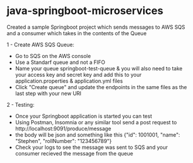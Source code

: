 # java-springboot-microservices

Created a sample Springboot project which sends messages to AWS SQS and a consumer which takes in the contents of the Queue

1 - Create AWS SQS Queue: 
- Go to SQS on the AWS console
- Use a Standarf queue and not a FIFO 
- Name your queue springboot-test-queue & you will also need to take your access key and secret key and add this to your application.properties & application.yml files
- Click "Create queue" and update the endpoints in the same files as the last step with your new URI

2 - Testing: 
- Once your Springboot application is started you can test 
- Using Postman, Insomnia or any similar tool send a post request to http://localhost:9091/produce/message
- the body will be json and something like this {"id": 1001001, "name": "Stephen", "rollNumber": "123456789"}
- Check your logs to see the message was sent to SQS and your consumer recieved the message from the queue
